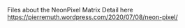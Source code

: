 Files about the NeonPixel Matrix
Detail here https://pierremuth.wordpress.com/2020/07/08/neon-pixel/
